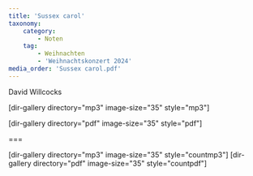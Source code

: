 ```yaml
---
title: 'Sussex carol'
taxonomy:
    category:
        - Noten
    tag:
        - Weihnachten
        - 'Weihnachtskonzert 2024'
media_order: 'Sussex carol.pdf'
---
```


David Willcocks

[dir-gallery directory="mp3" image-size="35" style="mp3"]

[dir-gallery directory="pdf" image-size="35" style="pdf"]

===

[dir-gallery directory="mp3" image-size="35" style="countmp3"]
[dir-gallery directory="pdf" image-size="35" style="countpdf"]